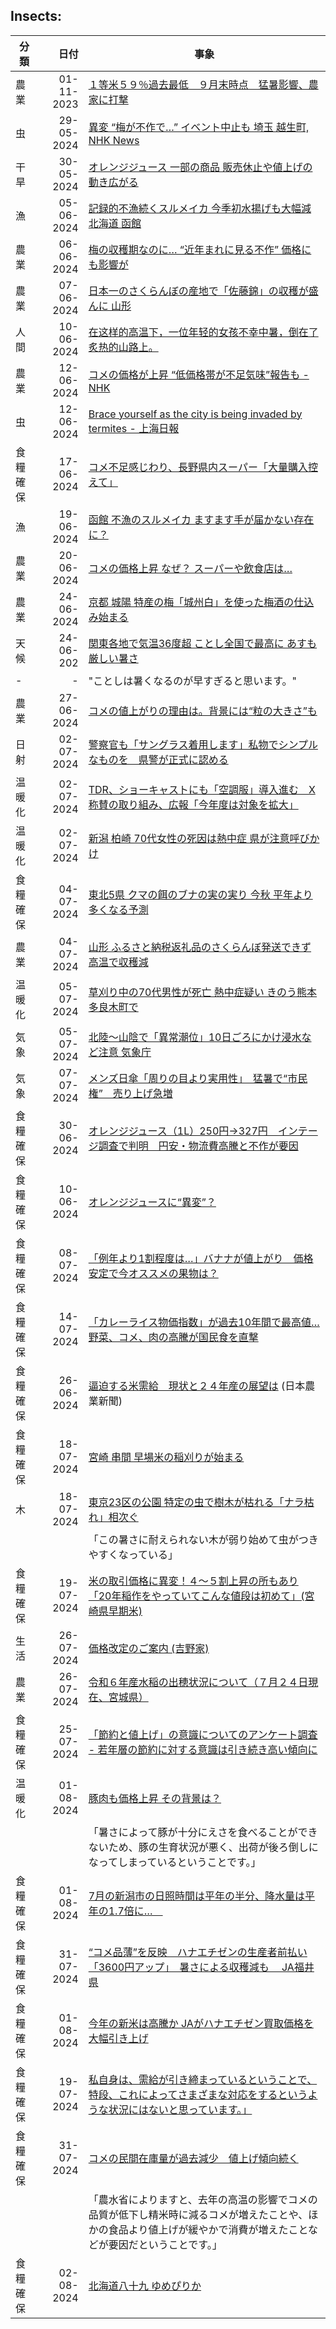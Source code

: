## Insects:
|分類| 日付 | 事象 |
| -- | --: | -- |
| 農業 | 01-11-2023|[１等米５９％過去最低　９月末時点　猛暑影響、農家に打撃](https://www.agrinews.co.jp/news/index/193289)|
| 虫|29-05-2024| [異変 “梅が不作で…” イベント中止も 埼玉 越生町, NHK News](https://www3.nhk.or.jp/news/html/20240529/k10014464411000.html) |
| 干旱| 30-05-2024 |[オレンジジュース 一部の商品 販売休止や値上げの動き広がる](https://www3.nhk.or.jp/news/html/20240530/k10014465021000.html) |
| 漁|05-06-2024|[記録的不漁続くスルメイカ 今季初水揚げも大幅減 北海道 函館](https://www3.nhk.or.jp/news/html/20240605/k10014471631000.html)|
| 農業| 06-06-2024|[梅の収穫期なのに… “近年まれに見る不作” 価格にも影響が](https://www3.nhk.or.jp/news/html/20240606/k10014472501000.html)|
| 農業| 07-06-2024|[日本一のさくらんぼの産地で「佐藤錦」の収穫が盛んに 山形](https://www3.nhk.or.jp/news/html/20240607/k10014472791000.html)|
| 人間 | 10-06-2024 | [在这样的高温下，一位年轻的女孩不幸中暑，倒在了炙热的山路上。](https://baijiahao.baidu.com/s?id=1801466821813907515)|
|  農業 | 12-06-2024 | [コメの価格が上昇 “低価格帯が不足気味”報告も - NHK](https://www3.nhk.or.jp/news/html/20240612/k10014478961000.html)|
|  虫 | 12-06-2024 | [Brace yourself as the city is being invaded by termites - 上海日報](https://www.shine.cn/news/metro/2406129611/)|
| 食糧確保|17-06-2024|[コメ不足感じわり、長野県内スーパー「大量購入控えて」](https://www.shinmai.co.jp/news/article/CNTS2024060601103)|
| 漁|19-06-2024|[函館 不漁のスルメイカ ますます手が届かない存在に？](https://www3.nhk.or.jp/news/html/20240619/k10014484351000.html)|
| 農業| 20-06-2024| [コメの価格上昇 なぜ？ スーパーや飲食店は…](https://www3.nhk.or.jp/news/html/20240620/k10014486121000.html) |
| 農業 | 24-06-2024 | [京都 城陽 特産の梅「城州白」を使った梅酒の仕込み始まる](https://www3.nhk.or.jp/news/html/20240624/k10014490561000.html) |
| 天候| 24-06-202 | [関東各地で気温36度超 ことし全国で最高に あすも厳しい暑さ](https://www3.nhk.or.jp/news/html/20240624/k10014490751000.html) |
|-| - | "ことしは暑くなるのが早すぎると思います。" |
|農業 | 27-06-2024| [コメの値上がりの理由は。背景には“粒の大きさ”も](https://www3.nhk.or.jp/news/html/20240627/k10014493631000.html)|
| 日射 | 02-07-2024 | [警察官も「サングラス着用します」私物でシンプルなものを　県警が正式に認める](https://news.yahoo.co.jp/articles/132f3b47dc86fce12c6cd8aa196dd3b6b0422e6d) |
|温暖化|02-07-2024|[TDR、ショーキャストにも「空調服」導入進む　X称賛の取り組み、広報「今年度は対象を拡大」](https://news.yahoo.co.jp/articles/8f83cc75907e8a706e3b9fdb4c0f63fb7a406edc)|
| 温暖化|02-07-2024| [新潟 柏崎 70代女性の死因は熱中症 県が注意呼びかけ](https://www3.nhk.or.jp/news/html/20240702/k10014499311000.html) |
| 食糧確保 | 04-07-2024 | [東北5県 クマの餌のブナの実の実り 今秋 平年より多くなる予測](https://www3.nhk.or.jp/news/html/20240704/k10014501461000.html) |
|農業 | 04-07-2024|[山形 ふるさと納税返礼品のさくらんぼ発送できず 高温で収穫減](https://www3.nhk.or.jp/news/html/20240704/k10014501331000.html)|
| 温暖化| 05-07-2024|[草刈り中の70代男性が死亡 熱中症疑い きのう熊本 多良木町で](https://www3.nhk.or.jp/news/html/20240705/k10014502651000.html)|
|気象| 05-07-2024 | [北陸～山陰で「異常潮位」10日ごろにかけ浸水など注意 気象庁](https://www3.nhk.or.jp/news/html/20240705/k10014502711000.html)|
| 気象 | 07-07-2024 | [メンズ日傘「周りの目より実用性」　猛暑で“市民権”　売り上げ急増](https://news.yahoo.co.jp/articles/df2fb3f8d62785034f9a47ce3cc6844371dbde94) |
|食糧確保| 30-06-2024|[オレンジジュース（1L）250円→327円　インテージ調査で判明　円安・物流費高騰と不作が要因](https://shokuhin.net/101354/2024/06/30/inryou/inryou-inryou/)|
| 食糧確保 |10-06-2024 | [オレンジジュースに“異変”？](https://www3.nhk.or.jp/news/html/20240610/k10014476001000.html) |
|食糧確保| 08-07-2024|[「例年より1割程度は…」バナナが値上がり　価格安定で今オススメの果物は？](https://topics.smt.docomo.ne.jp/article/uty/region/uty-1281134)|
| 食糧確保 | 14-07-2024 | [「カレーライス物価指数」が過去10年間で最高値…野菜、コメ、肉の高騰が国民食を直撃](https://news.yahoo.co.jp/articles/b126e04700df971649820f93ac67fc0642780614) |
|食糧確保| 26-06-2024 | [逼迫する米需給　現状と２４年産の展望は](https://www.agrinews.co.jp/specialissue/index/240570) (日本農業新聞)|
|食糧確保|18-07-2024|[宮崎 串間 早場米の稲刈りが始まる](https://www3.nhk.or.jp/news/html/20240718/k10014513931000.html)|
| 木 | 18-07-2024 | [東京23区の公園 特定の虫で樹木が枯れる「ナラ枯れ」相次ぐ](https://www3.nhk.or.jp/news/html/20240718/k10014515571000.html) |
|  |  | 「この暑さに耐えられない木が弱り始めて虫がつきやすくなっている」 |
| 食糧確保 | 19-07-2024 | [米の取引価格に異変！４～５割上昇の所もあり「20年稲作をやっていてこんな値段は初めて」(宮崎県早期米)](https://www.umk.co.jp/news/?date=20240719&id=24306) |
|生活|26-07-2024|[価格改定のご案内 (吉野家)](https://www.yoshinoya.com/wp-content/uploads/2024/07/25164113/news_0726.pdf)|
|農業| 26-07-2024 | [令和６年産水稲の出穂状況について（７月２４日現在、宮城県） ](https://www.pref.miyagi.jp/documents/53454/20240724_syussuizyoukyou.pdf) |
| 食糧確保 | 25-07-2024 | [「節約と値上げ」の意識についてのアンケート調査 - 若年層の節約に対する意識は引き続き高い傾向に](https://jccu.coop/info/newsrelease/2024/20240725_01.html) |
|温暖化| 01-08-2024|[豚肉も価格上昇 その背景は？](https://www3.nhk.or.jp/news/html/20240801/k10014532381000.html)|
|||「暑さによって豚が十分にえさを食べることができないため、豚の生育状況が悪く、出荷が後ろ倒しになってしまっているということです。」|
|食糧確保| 01-08-2024|[7月の新潟市の日照時間は平年の半分、降水量は平年の1.7倍に…　](https://newsdig.tbs.co.jp/articles/bsn/1333498?display=1)|
|食糧確保| 31-07-2024| [“コメ品薄”を反映　ハナエチゼンの生産者前払い「3600円アップ」　暑さによる収穫減も　 JA福井県](https://www.fukui-tv.co.jp/?post_type=fukui_news&p=179170) |
|食糧確保| 01-08-2024|[今年の新米は高騰か JAがハナエチゼン買取価格を大幅引き上げ](https://news.ntv.co.jp/category/society/fbcdf660960ae84208a98eeee9e598c70a)|
|食糧確保| 19-07-2024|[私自身は、需給が引き締まっているということで、特段、これによってさまざまな対応をするというような状況にはないと思っています。」](https://www.maff.go.jp/j/press-conf/240719.html)|
| 食糧確保 | 31-07-2024| [コメの民間在庫量が過去減少　値上げ傾向続く](https://nordot.app/1191278023993049254?c=462419638605612129)|
||| 「農水省によりますと、去年の高温の影響でコメの品質が低下し精米時に減るコメが増えたことや、ほかの食品より値上げが緩やかで消費が増えたことなどが要因だということです。」|
| 食糧確保 | 02-08-2024| [北海道八十九 ゆめぴりか](https://www.yamatorice.co.jp/products/hkd_hachijyuku.html)|



